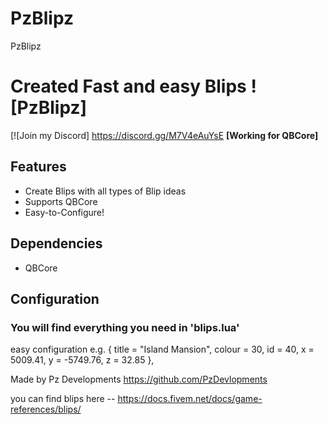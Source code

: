 # PzBlipz
PzBlipz

# **Created Fast and easy Blips !** [PzBlipz]

[![Join my Discord] https://discord.gg/M7V4eAuYsE
**[Working for QBCore]**

## Features
- Create Blips with all types of Blip ideas
- Supports QBCore
- Easy-to-Configure!

## Dependencies
- QBCore

## Configuration
### You will find everything you need in 'blips.lua'
easy configuration e.g.
{ title = "Island Mansion", colour = 30, id = 40, x = 5009.41, y = -5749.76, z = 32.85 },


Made by Pz Developments
https://github.com/PzDevlopments


you can find blips here -- https://docs.fivem.net/docs/game-references/blips/

